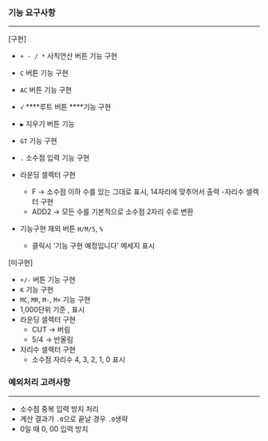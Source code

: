### 기능 요구사항

---
[구현]
- `+ - / *` 사칙연산 버튼 기능 구현
- `C` 버튼 기능 구현
- `AC` 버튼 기능 구현
- `√` ****루트 버튼 ****기능 구현
- `▶` 지우기 버튼 기능
- `GT` 기능 구현
- `.` 소수점 입력 기능 구현
- 라운딩 셀렉터 구현
    - F → 소수점 이하 수를 있는 그대로 표시, 14자리에 맞추어서 출력
-자리수 셀렉터 구현
    - ADD2 → 모든 수를 기본적으로 소수점 2자리 수로 변환
    
- 기능구현 제외 버튼 `H/M/S`, `%`
    - 클릭시 ‘기능 구현 예정입니다’ 메세지 표시

[미구현]
- `+/-` 버튼 기능 구현
- `K` 기능 구현
- `MC`, `MR`, `M-`, `M+`  기능 구현
- 1,000단위 기준 , 표시
- 라운딩 셀렉터 구현
    - CUT → 버림
    - 5/4 → 반올림
- 자리수 셀렉터 구현
    - 소수점 자리수 4, 3, 2, 1, 0 표시



### 예외처리 고려사항
---
- 소수점 중복 입력 방지 처리
- 계산 결과가 ```.0```으로 끝날 경우 ```.0```생략
- 0일 때 0, 00 입력 방지
